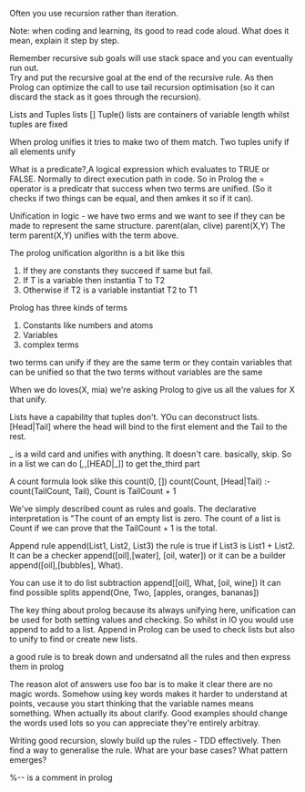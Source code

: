 Often you use recursion rather than iteration. 

Note: when coding and learning, its good to read code aloud. What does it mean, explain it step by step. 

Remember recursive sub goals will use stack space and you can eventually run out.  
Try and put the recursive goal at the end of the recursive rule. As then Prolog can optimize the call to use tail recursion optimisation (so it can discard the stack as it goes through the recursion).

Lists and Tuples
lists []
Tuple()
lists are containers of variable length whilst tuples are fixed

When prolog unifies it tries to make two of them match. 
Two tuples unify if all elements unify

What is a predicate?,A logical expression which evaluates to TRUE or FALSE. Normally to direct execution path in code. 
So in Prolog the = operator is a predicatr that success when two terms are unified. (So it checks if two things can be equal, and then amkes it so if it can). 

Unification in logic - we have two erms and we want to see if they can be made to represent the same structure. 
parent(alan, clive) 
parent(X,Y) 
The term parent(X,Y) unifies with the term above. 

The prolog unification algorithn is a bit like this
1. If they are constants they succeed if same but fail. 
2. If T is a variable then instantia T to T2 
3. Otherwise if T2 is a variable instantiat T2 to T1

Prolog has three kinds of terms
1. Constants like numbers and atoms
2. Variables
3. complex terms

two terms can unify if 
they are the same term
or they contain variables that can be unified so that the two terms without variables are the same

When we do loves(X, mia) we're asking Prolog to give us all the values for X that unify. 

Lists have a capability that tuples don't. YOu can deconstruct lists. [Head|Tail] where the head will bind to the first element and the Tail to the rest. 

_ is a wild card and unifies with anything. It doesn't care. basically, skip. 
So in a list we can do [_,_,[HEAD|_]] to get the_third part

A count formula look slike this
count(0, [])
count(Count, [Head|Tail) :- count(TailCount, Tail), Count is TailCount + 1

We've simply described count as rules and goals. 
The declarative interpretation is "The count of an empty list is zero. The count of a list is Count if we can prove that the TailCount + 1 is the total. 

Append rule
append(List1, List2, List3) the rule is true if List3 is List1 + List2. 
It can be a checker
append([oil],[water], [oil, water])
or it can be a builder
append([oil],[bubbles], What).

You can use it to do list subtraction
append[[oil], What, [oil, wine])
It can find possible splits
append(One, Two, [apples, oranges, bananas])

The key thing about prolog because its always unifying here, unification can be used for both setting values and checking. So whilst in IO you would use append to add to a list. Append in Prolog can be used to check lists but also to unify to find or create new lists. 

a good rule is to break down and undersatnd all the rules and then express them in prolog

The reason alot of answers use foo bar is to make it clear there are no magic words. Somehow using key words makes it harder to understand at points, vecause you start thinking that the variable names means something. When actually its about clarify. 
Good examples should change the words used lots so you can appreciate they're entirely arbitray.

Writing good recursion, slowly build up the rules - TDD effectively. Then find a way to generalise the rule. What are your base cases? What pattern emerges?

%-- is a comment in prolog


